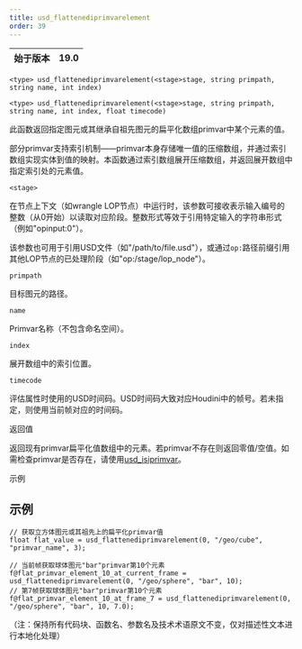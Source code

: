 ```yaml
---
title: usd_flattenediprimvarelement
order: 39
---
```

  

| 始于版本 | 19.0 |  
| --- | --- |  

`<type> usd_flattenediprimvarelement(<stage>stage, string primpath, string name, int index)`  

`<type> usd_flattenediprimvarelement(<stage>stage, string primpath, string name, int index, float timecode)`  

此函数返回指定图元或其继承自祖先图元的扁平化数组primvar中某个元素的值。  

部分primvar支持索引机制——primvar本身存储唯一值的压缩数组，并通过索引数组实现实体到值的映射。本函数通过索引数组展开压缩数组，并返回展开数组中指定索引处的元素值。  

`<stage>`  

在节点上下文（如wrangle LOP节点）中运行时，该参数可接收表示输入编号的整数（从0开始）以读取对应阶段。整数形式等效于引用特定输入的字符串形式（例如"opinput:0"）。  

该参数也可用于引用USD文件（如"/path/to/file.usd"），或通过`op:`路径前缀引用其他LOP节点的已处理阶段（如"op:/stage/lop_node"）。  

`primpath`  

目标图元的路径。  

`name`  

Primvar名称（不包含命名空间）。  

`index`  

展开数组中的索引位置。  

`timecode`  

评估属性时使用的USD时间码。USD时间码大致对应Houdini中的帧号。若未指定，则使用当前帧对应的时间码。  

返回值  

返回现有primvar扁平化值数组中的元素。若primvar不存在则返回零值/空值。如需检查primvar是否存在，请使用[usd_isiprimvar](usd_isiprimvar.html "检查指定图元或其祖先是否包含给定名称的primvar")。  

示例  

## 示例  

```vex  
// 获取立方体图元或其祖先上的扁平化primvar值  
float flat_value = usd_flattenediprimvarelement(0, "/geo/cube", "primvar_name", 3);  

// 当前帧获取球体图元"bar"primvar第10个元素  
f@flat_primvar_element_10_at_current_frame = usd_flattenediprimvarelement(0, "/geo/sphere", "bar", 10);  
// 第7帧获取球体图元"bar"primvar第10个元素  
f@flat_primvar_element_10_at_frame_7 = usd_flattenediprimvarelement(0, "/geo/sphere", "bar", 10, 7.0);  
```  

（注：保持所有代码块、函数名、参数名及技术术语原文不变，仅对描述性文本进行本地化处理）
